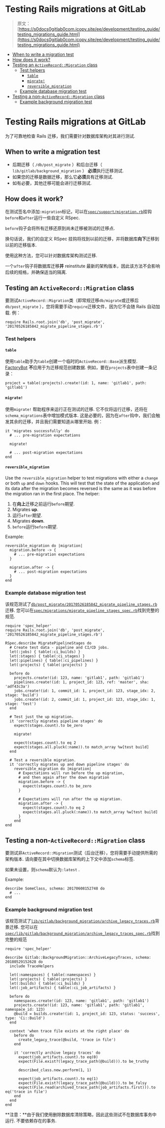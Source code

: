 # Testing Rails migrations at GitLab

> 原文：[https://s0docs0gitlab0com.icopy.site/ee/development/testing_guide/testing_migrations_guide.html](https://s0docs0gitlab0com.icopy.site/ee/development/testing_guide/testing_migrations_guide.html)

*   [When to write a migration test](#when-to-write-a-migration-test)
*   [How does it work?](#how-does-it-work)
*   [Testing an `ActiveRecord::Migration` class](#testing-an-activerecordmigration-class)
    *   [Test helpers](#test-helpers)
        *   [`table`](#table)
        *   [`migrate!`](#migrate)
        *   [`reversible_migration`](#reversible_migration)
    *   [Example database migration test](#example-database-migration-test)
*   [Testing a non-`ActiveRecord::Migration` class](#testing-a-non-activerecordmigration-class)
    *   [Example background migration test](#example-background-migration-test)

# Testing Rails migrations at GitLab[](#testing-rails-migrations-at-gitlab "Permalink")

为了可靠地检查 Rails 迁移，我们需要针对数据库架构对其进行测试.

## When to write a migration test[](#when-to-write-a-migration-test "Permalink")

*   后期迁移（ `/db/post_migrate` ）和后台迁移（ `lib/gitlab/background_migration` ） **必须**执行迁移测试.
*   如果您的迁移是数据迁移，那么它**必须**具有迁移测试.
*   如有必要，其他迁移可能会进行迁移测试.

## How does it work?[](#how-does-it-work "Permalink")

在测试签名中添加`:migration`标记，可以在[`spec/support/migration.rb`](https://gitlab.com/gitlab-org/gitlab/-/blob/f81fa6ab1dd788b70ef44b85aaba1f31ffafae7d/spec/support/migration.rb)挂钩`before`和`after`运行一些自定义 RSpec.

`before`钩子会将所有迁移还原到尚未迁移被测试的迁移点.

换句话说，我们的自定义 RSpec 挂钩将找到以前的迁移，并将数据库**向下**迁移到以前的迁移版本.

使用这种方法，您可以针对数据库架构测试迁移.

一个`after`钩子将数据库迁移**并** reinstitute 最新的架构版本，因此该方法不会影响后续的规格，并确保适当的隔离.

## Testing an `ActiveRecord::Migration` class[](#testing-an-activerecordmigration-class "Permalink")

要测试`ActiveRecord::Migration`类（即常规迁移`db/migrate`或迁移后`db/post_migrate` ），您将需要手动`require`迁移文件，因为它不会随 Rails 自动加载. 例：

```
require Rails.root.join('db', 'post_migrate', '20170526185842_migrate_pipeline_stages.rb') 
```

### Test helpers[](#test-helpers "Permalink")

#### `table`[](#table "Permalink")

使用`table`助手为`table`创建一个临时的`ActiveRecord::Base`派生模型. [FactoryBot](best_practices.html#factories) **不**应用于为迁移规范创建数据. 例如，要在`projects`表中创建一条记录：

```
project = table(:projects).create!(id: 1, name: 'gitlab1', path: 'gitlab1') 
```

#### `migrate!`[](#migrate "Permalink")

使用`migrate!` 帮助程序来运行正在测试的迁移. 它不仅将运行迁移，还将在`schema_migrations`表中增加模式版本. 这是必要的，因为在`after`钩中，我们会触发其余的迁移，并且我们需要知道从哪里开始. 例：

```
it 'migrates successfully' do
  # ... pre-migration expectations

  migrate!

  # ... post-migration expectations
end 
```

#### `reversible_migration`[](#reversible_migration "Permalink")

Use the `reversible_migration` helper to test migrations with either a `change` or both `up` and `down` hooks. This will test that the state of the application and its data after the migration becomes reversed is the same as it was before the migration ran in the first place. The helper:

1.  在**向上**迁移之前运行`before`期望.
2.  Migrates **up**.
3.  运行`after`期望.
4.  Migrates **down**.
5.  `before`运行`before`期望.

Example:

```
reversible_migration do |migration|
  migration.before -> {
    # ... pre-migration expectations
  }

  migration.after -> {
    # ... post-migration expectations
  }
end 
```

### Example database migration test[](#example-database-migration-test "Permalink")

该规范测试了[`db/post_migrate/20170526185842_migrate_pipeline_stages.rb`](https://gitlab.com/gitlab-org/gitlab-foss/blob/v11.6.5/db/post_migrate/20170526185842_migrate_pipeline_stages.rb)迁移. 您可以在[`spec/migrations/migrate_pipeline_stages_spec.rb`](https://gitlab.com/gitlab-org/gitlab-foss/blob/v11.6.5/spec/migrations/migrate_pipeline_stages_spec.rb)找到完整的规范.

```
require 'spec_helper'
require Rails.root.join('db', 'post_migrate', '20170526185842_migrate_pipeline_stages.rb')

RSpec.describe MigratePipelineStages do
  # Create test data - pipeline and CI/CD jobs.
  let(:jobs) { table(:ci_builds) }
  let(:stages) { table(:ci_stages) }
  let(:pipelines) { table(:ci_pipelines) }
  let(:projects) { table(:projects) }

  before do
    projects.create!(id: 123, name: 'gitlab1', path: 'gitlab1')
    pipelines.create!(id: 1, project_id: 123, ref: 'master', sha: 'adf43c3a')
    jobs.create!(id: 1, commit_id: 1, project_id: 123, stage_idx: 2, stage: 'build')
    jobs.create!(id: 2, commit_id: 1, project_id: 123, stage_idx: 1, stage: 'test')
  end

  # Test just the up migration.
  it 'correctly migrates pipeline stages' do
    expect(stages.count).to be_zero

    migrate!

    expect(stages.count).to eq 2
    expect(stages.all.pluck(:name)).to match_array %w[test build]
  end

  # Test a reversible migration.
  it 'correctly migrates up and down pipeline stages' do
    reversible_migration do |migration|
      # Expectations will run before the up migration,
      # and then again after the down migration
      migration.before -> {
        expect(stages.count).to be_zero
      }

      # Expectations will run after the up migration.
      migration.after -> {
        expect(stages.count).to eq 2
        expect(stages.all.pluck(:name)).to match_array %w[test build]
      }
    end
end 
```

## Testing a non-`ActiveRecord::Migration` class[](#testing-a-non-activerecordmigration-class "Permalink")

要测试非`ActiveRecord::Migration`测试（后台迁移），您将需要手动提供所需的架构版本. 请向要在其中切换数据库架构的上下文中添加`schema`标签.

如果未设置，则`schema`默认为`:latest` .

Example:

```
describe SomeClass, schema: 20170608152748 do
  # ...
end 
```

### Example background migration test[](#example-background-migration-test "Permalink")

该规范测试了[`lib/gitlab/background_migration/archive_legacy_traces.rb`](https://gitlab.com/gitlab-org/gitlab-foss/blob/v11.6.5/lib/gitlab/background_migration/archive_legacy_traces.rb)背景迁移. 您可以在[`spec/lib/gitlab/background_migration/archive_legacy_traces_spec.rb`](https://gitlab.com/gitlab-org/gitlab-foss/blob/v11.6.5/spec/lib/gitlab/background_migration/archive_legacy_traces_spec.rb)找到完整的规范

```
require 'spec_helper'

describe Gitlab::BackgroundMigration::ArchiveLegacyTraces, schema: 20180529152628 do
  include TraceHelpers

  let(:namespaces) { table(:namespaces) }
  let(:projects) { table(:projects) }
  let(:builds) { table(:ci_builds) }
  let(:job_artifacts) { table(:ci_job_artifacts) }

  before do
    namespaces.create!(id: 123, name: 'gitlab1', path: 'gitlab1')
    projects.create!(id: 123, name: 'gitlab1', path: 'gitlab1', namespace_id: 123)
    @build = builds.create!(id: 1, project_id: 123, status: 'success', type: 'Ci::Build')
  end

  context 'when trace file exists at the right place' do
    before do
      create_legacy_trace(@build, 'trace in file')
    end

    it 'correctly archive legacy traces' do
      expect(job_artifacts.count).to eq(0)
      expect(File.exist?(legacy_trace_path(@build))).to be_truthy

      described_class.new.perform(1, 1)

      expect(job_artifacts.count).to eq(1)
      expect(File.exist?(legacy_trace_path(@build))).to be_falsy
      expect(File.read(archived_trace_path(job_artifacts.first))).to eq('trace in file')
    end
  end
end 
```

**注意：**由于我们使用删除数据库清除策略，因此这些测试不在数据库事务中运行. 不要依赖存在的事务.